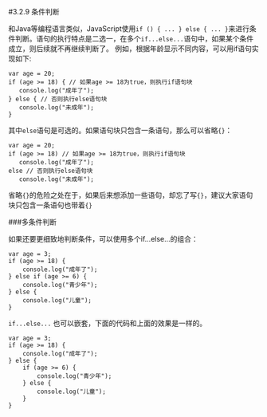 #3.2.9 条件判断

和Java等编程语言类似，JavaScript使用```if () { ... } else { ... }```来进行条件判断。语句的执行特点是二选一，在多个```if...else...```语句中，如果某个条件成立，则后续就不再继续判断了。
例如，根据年龄显示不同内容，可以用if语句实现如下:
```
var age = 20;
if (age >= 18) { // 如果age >= 18为true，则执行if语句块
   console.log("成年了");
} else { // 否则执行else语句块
   console.log("未成年");
}
```
其中`else`语句是可选的。如果语句块只包含一条语句，那么可以省略`{}`：

```
var age = 20;
if (age >= 18) // 如果age >= 18为true，则执行if语句块
   console.log("成年了");
else // 否则执行else语句块
   console.log("未成年");
```
省略`{}`的危险之处在于，如果后来想添加一些语句，却忘了写`{}`，建议大家语句块只包含一条语句也带着`{}`


###多条件判断

如果还要更细致地判断条件，可以使用多个if...else...的组合：
```
var age = 3;
if (age >= 18) {
    console.log("成年了");
} else if (age >= 6) {
    console.log("青少年");
} else {
    console.log("儿童");
}
```

`if...else...` 也可以嵌套，下面的代码和上面的效果是一样的。
```
var age = 3;
if (age >= 18) {
    console.log("成年了");
} else {
    if (age >= 6) {
        console.log("青少年");
    } else {
        console.log("儿童");
    }
}
```